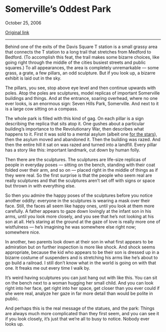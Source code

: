 Somerville’s Oddest Park
========================

October 25, 2006

[Original link](http://www.aaronsw.com/weblog/oddpark)

* * * * *

Behind one of the exits of the Davis Square T station is a small grassy
area that connects the T station to a long trail that stretches from
Medford to Bedford. (To accomplish this feat, the trail makes some
bizarre choices, like going right through the middle of the cities
busiest streets and public squares.) To all appearances, the area is
completely unremarkable — some grass, a grate, a few pillars, an odd
sculpture. But if you look up, a bizarre exhibit is laid out in the sky.

The pillars, you see, stop above eye level and then continue upwards
with poles. Atop the poles are sculptures, model replicas of important
Somerville buildings and things. And at the entrance, soaring overhead,
where no one ever looks, is an enormous sign: Seven Hills Park,
Somerville. And next to it is a large cow sitting on a compass.

The whole park is filled with this kind of gag. On each pillar is a sign
describing the replica that sits atop it. One gushes about a particular
building’s importance to the Revolutionary War, then describes what
happens to it. First it was sold to a mental asylum (albeit one [for the
stars](http://en.wikipedia.org/wiki/McLean_Hospital)), then the asylum
moved and abandoned it. Then the building was razed. And then the entire
hill it sat on was razed and turned into a landfill. Every pillar has a
story like this: important landmark, cut down by human folly.

Then there are the sculptures. The sculptures are life-size replicas of
people in everyday poses — sitting on the bench, standing with their
coat folded over their arm, and so on — placed right in the middle of
things as if they were real. So the first surprise is that the people
who seem real are really sculptures and that the sculptures aren’t set
off with signs or space but thrown in with everything else.

So then you admire the happy poses of the sculptures before you notice
another oddity: everyone in the sculptures is wearing a mask over their
face. Still, the faces all seem like happy ones, until you look at them
more carefully. A father appears to gaze down lovingly at the infant son
in his arms, until you look more closely, and you see that he’s not
looking at his son at all. He’s staring at the ground at the gaze of
love is really more one of wistfulness — he’s imagining he was somewhere
else right now; somewhere nice.

In another, two parents look down at their son in what first appears to
be admiration but on further inspection is more like shock. And shock
seems appropriate, because the kid who appears to be their son is
dressed up in a bizarre costume of suspenders and is stretching his arms
like he’s about to go build a railroad. I still don’t know what in the
world is going on with that one. It freaks me out every time I walk by.

It’s weird having sculptures you can just hang out with like this. You
can sit on the bench next to a woman hugging her small child. And you
can look right into her face, get right into her space, get closer than
you ever could if she were real, analyze her gaze in far more detail
than would be polite in public.

And perhaps this is the real message of the statues, and the park:
Things are always much more complicated than they first seem, and you
can see it if you look closely, it’s just that we’re all to busy to
notice. Nobody ever looks up.
